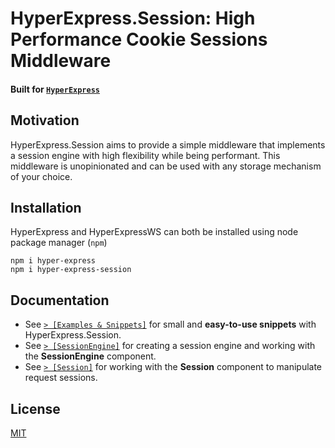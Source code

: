 # HyperExpress.Session: High Performance Cookie Sessions Middleware
#### Built for [`HyperExpress`](https://github.com/kartikk221/hyper-express)

## Motivation
HyperExpress.Session aims to provide a simple middleware that implements a session engine with high flexibility while being performant. This middleware is unopinionated and can be used with any storage mechanism of your choice.

## Installation
HyperExpress and HyperExpressWS can both be installed using node package manager (`npm`)
```
npm i hyper-express
npm i hyper-express-session
```

## Documentation
- See [`> [Examples & Snippets]`](./docs/Examples.md) for small and **easy-to-use snippets** with HyperExpress.Session.
- See [`> [SessionEngine]`](./docs/SessionEngine.md) for creating a session engine and working with the **SessionEngine** component.
- See [`> [Session]`](./docs/Session.md) for working with the **Session** component to manipulate request sessions.

## License
[MIT](./LICENSE)
